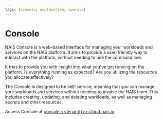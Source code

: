 ```yaml
---
tags: [console, explanation, operate]
---
```


# Console

NAIS Console is a web-based interface for managing your workloads and services on the NAIS platform. It aims to provide a user-friendly way to interact with the platform, without needing to use the command line. 

It tries to provide you with insight into what you've got running on the platform. Is everything running as expected? Are you utilizing the resources you allocate effectively? 

The Console is designed to be self-service, meaning that you can manage your workloads and services without needing to involve the NAIS team. This includes creating, updating, and deleting workloads, as well as managing secrets and other resources.

Access Console at [console.<<tenant()>>.cloud.nais.io](https://console.<<tenant()>>.cloud.nais.io).
